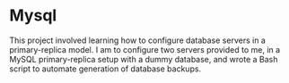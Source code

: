 # Mysql

This project involved learning how to configure database servers in a
primary-replica model. I am to configure two servers provided to me,
in a MySQL primary-replica setup with a dummy database,
and wrote a Bash script to automate generation of database backups.
